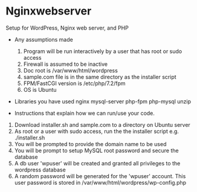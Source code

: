 # Nginxwebserver
Setup for WordPress, Nginx web server, and PHP

- Any assumptions made

  1. Program will be run interactively by a user that has root or sudo access
  2. Firewall is assumed to be inactive
  3. Doc root is /var/www/html/wordpress
  4. sample.com file is in the same directory as the installer script
  5. FPM/FastCGI version is /etc/php/7.2/fpm 
  6. OS is Ubuntu

- Libraries you have used
  nginx mysql-server php-fpm php-mysql unzip
  
- Instructions that explain how we can run/use your code.
1. Download installer.sh and sample.com to a directory on Ubuntu server
2. As root or a user with sudo access, run the the installer script
      e.g. ./installer.sh
3. You will be prompted to provide the domain name to be used
4. You will be prompt to setup MySQL root password and secure the database
5. A db user 'wpuser' will be created and granted all privileges to the wordpress database
6. A random password will be generated for the 'wpuser' account. This user password is stored in /var/www/html/wordpress/wp-config.php
